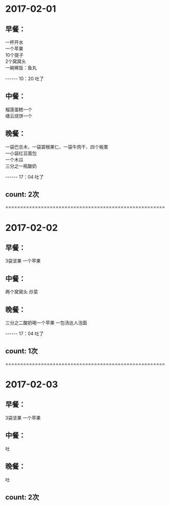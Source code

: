 # 2017-02-01

## 早餐：
  一杯开水  
  一个苹果  
  10个提子  
  2个窝窝头  
  一碗稀饭：鱼丸  

 ------ 10：20 吐了  

## 中餐： 
 
  榴莲蛋糕一个  
  缙云烧饼一个  

## 晚餐：

  一袋巴旦木、一袋碧根果仁、一袋牛肉干、四个板栗  
  一小袋红豆面包  
  一个木瓜  
  三分之一瓶酸奶  

  ------ 17：04 吐了 


## count: 2次

======================================================

# 2017-02-02

## 早餐：
  3袋坚果
  一个苹果

## 中餐： 
 两个窝窝头
 炒菜

## 晚餐：
  三分之二酸奶喝一个苹果
  一包汤达人泡面  

  ------ 17：04 吐了 

## count: 1次

======================================================


# 2017-02-03

## 早餐：
  3袋坚果
  一个苹果

## 中餐： 
 吐

## 晚餐：
   吐

## count: 2次

  



